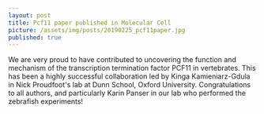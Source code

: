 ```yaml
---
layout: post
title: Pcf11 paper published in Molecular Cell
picture: /assets/img/posts/20190225_pcf11paper.jpg
published: true
---
```

We are very proud to have contributed to uncovering the function and mechanism of the transcription termination factor PCF11 in vertebrates. This has been a highly successful collaboration led by Kinga Kamieniarz-Gdula in Nick Proudfoot's lab at Dunn School, Oxford University. Congratulations to all authors, and particularly Karin Panser in our lab who performed the zebrafish experiments!

